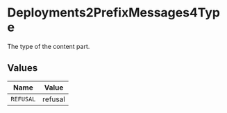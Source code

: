 # Deployments2PrefixMessages4Type

The type of the content part.


## Values

| Name      | Value     |
| --------- | --------- |
| `REFUSAL` | refusal   |